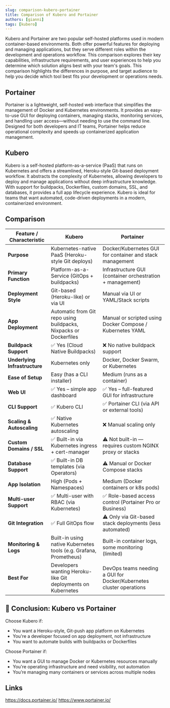 ```yaml
---
slug: comparison-kubero-portainer
title: Comparison of Kubero and Portainer
authors: [gianni]
tags: [kubero]
---
```


Kubero and Portainer are two popular self-hosted platforms used in modern container-based environments. Both offer powerful features for deploying and managing applications, but they serve different roles within the development and operations workflow. This comparison explores their key capabilities, infrastructure requirements, and user experiences to help you determine which solution aligns best with your team's goals. This comparison highlights the differences in purpose, and target audience to help you decide which tool best fits your development or operations needs.

## Portainer 
Portainer is a lightweight, self-hosted web interface that simplifies the management of Docker and Kubernetes environments. It provides an easy-to-use GUI for deploying containers, managing stacks, monitoring services, and handling user access—without needing to use the command line. Designed for both developers and IT teams, Portainer helps reduce operational complexity and speeds up containerized application management.

## Kubero 
Kubero is a self-hosted platform-as-a-service (PaaS) that runs on Kubernetes and offers a streamlined, Heroku-style Git-based deployment workflow. It abstracts the complexity of Kubernetes, allowing developers to deploy and manage applications without deep infrastructure knowledge. With support for buildpacks, Dockerfiles, custom domains, SSL, and databases, it provides a full app lifecycle experience. Kubero is ideal for teams that want automated, code-driven deployments in a modern, containerized environment.

## Comparison
| Feature / Characteristic      | **Kubero**                                                   | **Portainer**                                                       |
| ----------------------------- | ------------------------------------------------------------ | ------------------------------------------------------------------- |
| **Purpose**                   | Kubernetes-native PaaS (Heroku-style Git deploys)            | Docker/Kubernetes GUI for container and stack management            |
| **Primary Function**          | Platform-as-a-Service (GitOps + buildpacks)                  | Infrastructure GUI (container orchestration + management)           |
| **Deployment Style**          | Git-based (Heroku-like) or via UI                            | Manual via UI or YAML/Stack scripts                                 |
| **App Deployment**            | Automatic from Git repo using buildpacks, Nixpacks or Dockerfiles | Manual or scripted using Docker Compose / Kubernetes YAML      |
| **Buildpack Support**         | ✅ Yes (Cloud Native Buildpacks)                             | ❌ No native buildpack support                                      |
| **Underlying Infrastructure** | Kubernetes only                                              | Docker, Docker Swarm, or Kubernetes                                 |
| **Ease of Setup**             | Easy (has a CLI installer)                                   | Medium (runs as a container)                                        |
| **Web UI**                    | ✅ Yes – simple app dashboard                                | ✅ Yes – full-featured GUI for infrastructure                       |
| **CLI Support**               | ✅ Kubero CLI                                                | ✅ Portainer CLI (via API or external tools)                        |
| **Scaling & Autoscaling**     | ✅ Native Kubernetes autoscaling                             | ❌ Manual scaling only                                              |
| **Custom Domains / SSL**      | ✅ Built-in via Kubernetes ingress + cert-manager            | ⚠️ Not built-in — requires custom NGINX proxy or stacks             |
| **Database Support**          | ✅ Built-in DB templates (via Operators)                     | ⚠️ Manual or Docker Compose stacks                                  |
| **App Isolation**             | High (Pods + Namespaces)                                     | Medium (Docker containers or k8s pods)                              |
| **Multi-user Support**        | ✅ Multi-user with RBAC (via Kubernetes)                     | ✅ Role-based access control (Portainer Pro or Business)            |
| **Git Integration**           | ✅ Full GitOps flow                                          | ⚠️ Only via Git-based stack deployments (less automated)            |
| **Monitoring & Logs**         | Built-in using native Kubernetes tools (e.g. Grafana, Prometheus)  | Built-in container logs, some monitoring (limited)                  |
| **Best For**                  | Developers wanting Heroku-like Git deployments on Kubernetes | DevOps teams needing a GUI for Docker/Kubernetes cluster operations |


## 🧠 Conclusion: Kubero vs Portainer
Choose Kubero if:

- You want a Heroku-style, Git-push app platform on Kubernetes
- You're a developer focused on app deployment, not infrastructure
- You want to automate builds with buildpacks or Dockerfiles

Choose Portainer if:

- You want a GUI to manage Docker or Kubernetes resources manually
- You're operating infrastructure and need visibility, not automation
- You’re managing many containers or services across multiple nodes

## Links
https://docs.portainer.io/ 
https://www.portainer.io/